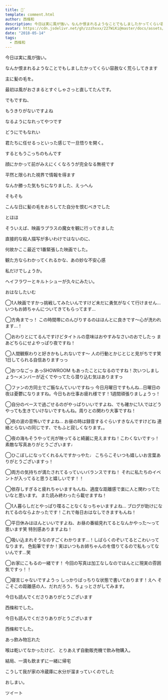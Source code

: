 ```yaml
---
title: ᯅ̈
template: comment.html
author: 西條和
description: 今日は実に風が強い。なんか恨まれるようなことでもしましたかってくらい容赦なく荒らしてきます主に髪の毛を。最初は風がおさまるとすぐしゃさっと直してたんです...
avatar: https://cdn.jsdelivr.net/gh/zzzhxxx/227WiKi@master/docs/assets/photo/avatar/nagomi.jpg
date: "2018-05-14"
tags:
  - 西條和
---
```













今日は実に風が強い。












なんか恨まれるようなことでもしましたかってくらい容赦なく荒らしてきます










主に髪の毛を。










最初は風がおさまるとすぐしゃさっと直してたんです。










でもですね、











もうきりがないですよね












なるようになれってやつです










どうにでもなれい











君たちに任せるっといった感じで一旦悟りを開く。









するともうこっちのもんです








顔にかかって前がみえにくくなろうが完全なる無視です










平然と限られた視界で情報を得ます










なんか勝った気もちになりました、えっへん















そもそも









こんな日に髪の毛をおろしてた自分を恨むべきでした








とほほ













そういえば、映画ラプラスの魔女を観に行ってきました










直接的な殺人描写が多いわけではないのに、










何故かここ最近で1番緊張した映画でした。










観た方ならわかってくれるかな、あの妙な不安心感












私だけでしょうか。












ヘイフラワーとキルトシューが久々にみたい。











おはなしたいむ


◯1人映画ですかっ挑戦してみたいんですけど未だに勇気がなくて行けません…
いつもお姉ちゃんについてきてもらってます…




◯方角までっ！
この時間帯にのんびりするのはほんとに良きです〜心が洗われます…！




◯おわりとにてるんですけどタイトルの意味はおやすみなさいのおでしたっ
まあどちらにせよやっぱり夜ですね！





◯人間観察わりと好きかもしれないです〜
人の行動とかじとじと見がちです笑
1日してられる自信ありますっっ





◯おつなごっ
あっSHOWROOM もあったことになるのですね！次いつしましょう〜メンバーが近くでやってたら潜り込む気はありますっ



◯ファンの方同士でご飯なんていいですねっ
今日月曜日ですもんね…日曜日の夜は憂鬱になりますね。今日もお仕事お疲れ様です！1週間頑張りましょうっ！





◯自分のペースで過ごせるのがやっぱりいいですよね、でも確かに1人ではどうやっても生きていけないですもんね。周りとの関わり大事ですね！




◯夜の波の音怖いですよね…
お昼の時は録音するぐらいすきなんですけどね
連絡とらないの同じです、でもふと寂しくなります。。




◯夜の海もそうやって光が映ってると綺麗に見えますね！こわくないですっ！
素敵な写真ありがとうございます♩




◯ひこぼしになってくれるんですかっやた♩
こちらこそいつも嬉しいお言葉ありがとうございますっ！




◯両方の気持ちが満たされてるっていいバランスですね！
それに私たちのイベントが入ってると思うと嬉しいです！！






◯依存しすぎると疲れちゃいますもんね、適度な距離感で楽に人と関わってたいなと思います。
また読み終わったら載せますね！






◯1人暮らしだとやっぱり喋ることなくなっちゃいますよね…
ブログが助けになれてるのならよかったです！これで毎日おはなしできますもんね！





◯平日休みはほんといいですよね、お昼の番組見れてるとなんかやった〜って思います笑
特別感ありますよね！



◯吸い込まれそうなのすごくわかります…！しばらくのぞいてるとこわいってなります。
色鉛筆ですか！実はいつもお姉ちゃんのを借りてるので私もってないんです…笑




◯お家にこもるの一緒です！
今回の写真は加工なしなのでほんとに現実の雰囲気ですっ！！



◯寝言じゃないですようっ
しっかりばっちりな状態で書いております！えへ
そこそこの距離感の人、だれだろう、ちょっとさがしてみます。








今日も読んでくださりありがとうございます










西條和でした。














今日も読んでくださりありがとうございます






西條和でした。






あっ飲み物忘れた







喉は乾いてなかったけど、
とりあえず自動販売機で飲み物購入。













結局、一滴も飲まずに一緒に帰宅













こうして我が家の冷蔵庫に水分が溜まっていくのでした










おしまい。


ツイート



